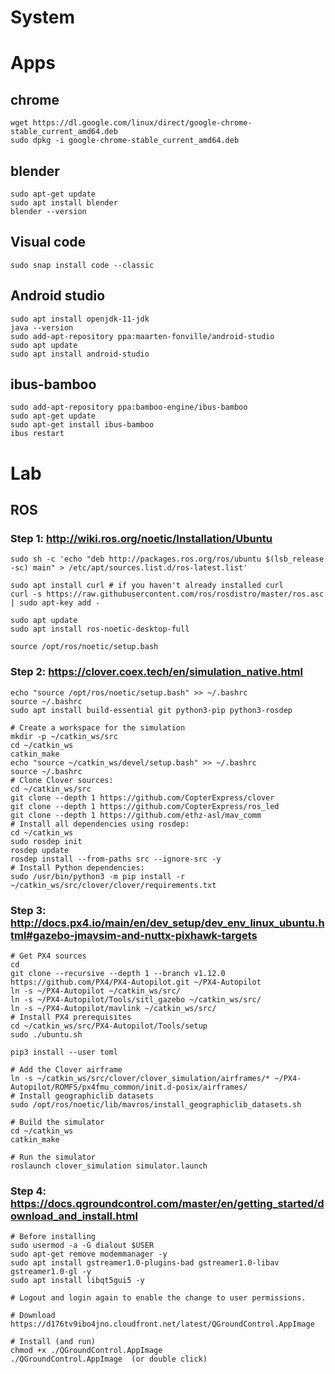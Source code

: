 # System


# Apps
## chrome
```
wget https://dl.google.com/linux/direct/google-chrome-stable_current_amd64.deb
sudo dpkg -i google-chrome-stable_current_amd64.deb
```
## blender
```
sudo apt-get update
sudo apt install blender
blender --version
```
## Visual code
```
sudo snap install code --classic
```
## Android studio
```
sudo apt install openjdk-11-jdk
java --version
sudo add-apt-repository ppa:maarten-fonville/android-studio
sudo apt update
sudo apt install android-studio
```

## ibus-bamboo
```
sudo add-apt-repository ppa:bamboo-engine/ibus-bamboo
sudo apt-get update
sudo apt-get install ibus-bamboo
ibus restart
```

# Lab
## ROS
### Step 1: http://wiki.ros.org/noetic/Installation/Ubuntu
```
sudo sh -c 'echo "deb http://packages.ros.org/ros/ubuntu $(lsb_release -sc) main" > /etc/apt/sources.list.d/ros-latest.list'

sudo apt install curl # if you haven't already installed curl
curl -s https://raw.githubusercontent.com/ros/rosdistro/master/ros.asc | sudo apt-key add -

sudo apt update
sudo apt install ros-noetic-desktop-full

source /opt/ros/noetic/setup.bash
```
### Step 2: https://clover.coex.tech/en/simulation_native.html
```
echo "source /opt/ros/noetic/setup.bash" >> ~/.bashrc
source ~/.bashrc
sudo apt install build-essential git python3-pip python3-rosdep

# Create a workspace for the simulation
mkdir -p ~/catkin_ws/src
cd ~/catkin_ws
catkin_make
echo "source ~/catkin_ws/devel/setup.bash" >> ~/.bashrc
source ~/.bashrc
# Clone Clover sources:
cd ~/catkin_ws/src
git clone --depth 1 https://github.com/CopterExpress/clover
git clone --depth 1 https://github.com/CopterExpress/ros_led
git clone --depth 1 https://github.com/ethz-asl/mav_comm
# Install all dependencies using rosdep:
cd ~/catkin_ws
sudo rosdep init
rosdep update
rosdep install --from-paths src --ignore-src -y
# Install Python dependencies:
sudo /usr/bin/python3 -m pip install -r ~/catkin_ws/src/clover/clover/requirements.txt
```
### Step 3: http://docs.px4.io/main/en/dev_setup/dev_env_linux_ubuntu.html#gazebo-jmavsim-and-nuttx-pixhawk-targets
```
# Get PX4 sources
cd
git clone --recursive --depth 1 --branch v1.12.0 https://github.com/PX4/PX4-Autopilot.git ~/PX4-Autopilot
ln -s ~/PX4-Autopilot ~/catkin_ws/src/
ln -s ~/PX4-Autopilot/Tools/sitl_gazebo ~/catkin_ws/src/
ln -s ~/PX4-Autopilot/mavlink ~/catkin_ws/src/
# Install PX4 prerequisites
cd ~/catkin_ws/src/PX4-Autopilot/Tools/setup
sudo ./ubuntu.sh

pip3 install --user toml

# Add the Clover airframe
ln -s ~/catkin_ws/src/clover/clover_simulation/airframes/* ~/PX4-Autopilot/ROMFS/px4fmu_common/init.d-posix/airframes/
# Install geographiclib datasets
sudo /opt/ros/noetic/lib/mavros/install_geographiclib_datasets.sh

# Build the simulator
cd ~/catkin_ws
catkin_make

# Run the simulator
roslaunch clover_simulation simulator.launch
```
### Step 4: https://docs.qgroundcontrol.com/master/en/getting_started/download_and_install.html
```
# Before installing
sudo usermod -a -G dialout $USER
sudo apt-get remove modemmanager -y
sudo apt install gstreamer1.0-plugins-bad gstreamer1.0-libav gstreamer1.0-gl -y
sudo apt install libqt5gui5 -y

# Logout and login again to enable the change to user permissions.

# Download 
https://d176tv9ibo4jno.cloudfront.net/latest/QGroundControl.AppImage

# Install (and run)
chmod +x ./QGroundControl.AppImage
./QGroundControl.AppImage  (or double click)
```

